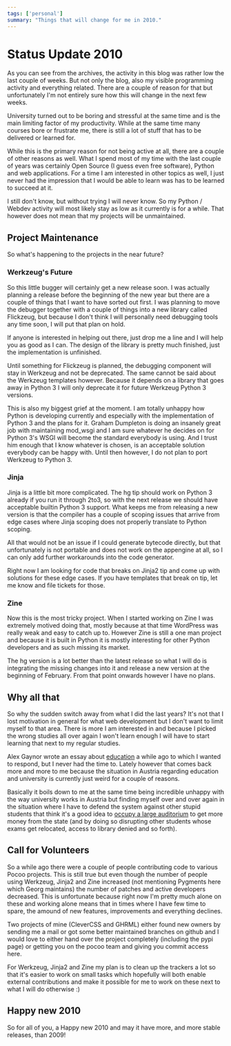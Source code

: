```yaml
---
tags: ['personal']
summary: "Things that will change for me in 2010."
---
```


# Status Update 2010

As you can see from the archives, the activity in this blog was rather
low the last couple of weeks. But not only the blog, also my visible
programming activity and everything related. There are a couple of
reason for that but unfortunately I'm not entirely sure how this will
change in the next few weeks.

University turned out to be boring and stressful at the same time and is
the main limiting factor of my productivity. While at the same time many
courses bore or frustrate me, there is still a lot of stuff that has to
be delivered or learned for.

While this is the primary reason for not being active at all, there are
a couple of other reasons as well. What I spend most of my time with the
last couple of years was certainly Open Source (I guess even free
software), Python and web applications. For a time I am interested in
other topics as well, I just never had the impression that I would be
able to learn was has to be learned to succeed at it.

I still don't know, but without trying I will never know. So my Python /
Webdev activity will most likely stay as low as it currently is for a
while. That however does not mean that my projects will be unmaintained.

## Project Maintenance

So what's happening to the projects in the near future?

### Werkzeug's Future

So this little bugger will certainly get a new release soon. I was
actually planning a release before the beginning of the new year but
there are a couple of things that I want to have sorted out first. I was
planning to move the debugger together with a couple of things into a
new library called Flickzeug, but because I don't think I will
personally need debugging tools any time soon, I will put that plan on
hold.

If anyone is interested in helping out there, just drop me a line and I
will help you as good as I can. The design of the library is pretty much
finished, just the implementation is unfinished.

Until something for Flickzeug is planned, the debugging component will
stay in Werkzeug and not be deprecated. The same cannot be said about
the Werkzeug templates however. Because it depends on a library that
goes away in Python 3 I will only deprecate it for future Werkzeug
Python 3 versions.

This is also my biggest grief at the moment. I am totally unhappy how
Python is developing currently and especially with the implementation of
Python 3 and the plans for it. Graham Dumpleton is doing an insanely
great job with maintaining mod_wsgi and I am sure whatever he decides on
for Python 3's WSGI will become the standard everybody is using. And I
trust him enough that I know whatever is chosen, is an acceptable
solution everybody can be happy with. Until then however, I do not plan
to port Werkzeug to Python 3.

### Jinja

Jinja is a little bit more complicated. The hg tip should work on Python
3 already if you run it through 2to3, so with the next release we should
have acceptable builtin Python 3 support. What keeps me from releasing a
new version is that the compiler has a couple of scoping issues that
arrive from edge cases where Jinja scoping does not properly translate
to Python scoping.

All that would not be an issue if I could generate bytecode directly,
but that unfortunately is not portable and does not work on the
appengine at all, so I can only add further workarounds into the code
generator.

Right now I am looking for code that breaks on Jinja2 tip and come up
with solutions for these edge cases. If you have templates that break on
tip, let me know and file tickets for those.

### Zine

Now this is the most tricky project. When I started working on Zine I
was extremely motived doing that, mostly because at that time WordPress
was really weak and easy to catch up to. However Zine is still a one man
project and because it is built in Python it is mostly interesting for
other Python developers and as such missing its market.

The hg version is a lot better than the latest release so what I will do
is integrating the missing changes into it and release a new version at
the beginning of February. From that point onwards however I have no
plans.

## Why all that

So why the sudden switch away from what I did the last years? It's not
that I lost motivation in general for what web development but I don't
want to limit myself to that area. There is more I am interested in and
because I picked the wrong studies all over again I won't learn enough I
will have to start learning that next to my regular studies.

Alex Gaynor wrote an essay about [education](http://lazypython.blogspot.com/2009/12/few-thoughts-on-education.html)
a while ago to which I wanted to respond, but I never had the time to.
Lately however that comes back more and more to me because the situation
in Austria regarding education and university is currently just weird
for a couple of reasons.

Basically it boils down to me at the same time being incredible unhappy
with the way university works in Austria but finding myself over and
over again in the situation where I have to defend the system against
other stupid students that think it's a good idea to [occupy a large
auditorium](http://www.austriantimes.at/news/General_News/2009-12-21/19038/Student_protesters_%27shocked%27_after_auditorium_evictions)
to get more money from the state (and by doing so disrupting other
students whose exams get relocated, access to library denied and so
forth).

## Call for Volunteers

So a while ago there were a couple of people contributing code to
various Pocoo projects. This is still true but even though the number of
people using Werkzeug, Jinja2 and Zine increased (not mentioning
Pygments here which Georg maintains) the number of patches and active
developers decreased. This is unfortunate because right now I'm pretty
much alone on these and working alone means that in times where I have
few time to spare, the amound of new features, improvements and
everything declines.

Two projects of mine (CleverCSS and GHRML) either found new owners by
sending me a mail or got some better maintained branches on github and I
would love to either hand over the project completely (including the
pypi page) or getting you on the pocoo team and giving you commit access
here.

For Werkzeug, Jinja2 and Zine my plan is to clean up the trackers a lot
so that it's easier to work on small tasks which hopefully will both
enable external contributions and make it possible for me to work on
these next to what I will do otherwise :)

## Happy new 2010

So for all of you, a Happy new 2010 and may it have more, and more
stable releases, than 2009!
